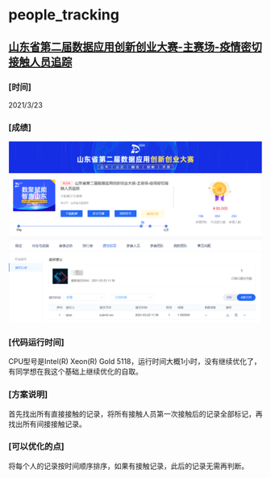 # people_tracking
[山东省第二届数据应用创新创业大赛-主赛场-疫情密切接触人员追踪](http://data.sd.gov.cn/cmpt/cmptDetail.html?id=29)
---
### [时间]
2021/3/23
### [成绩]
![成绩截图](screenshot.png)
### [代码运行时间]
CPU型号是Intel(R) Xeon(R) Gold 5118，运行时间大概1小时，没有继续优化了，有同学想在我这个基础上继续优化的自取。
### [方案说明]
首先找出所有直接接触的记录，将所有接触人员第一次接触后的记录全部标记，再找出所有间接接触记录。
### [可以优化的点]
将每个人的记录按时间顺序排序，如果有接触记录，此后的记录无需再判断。
